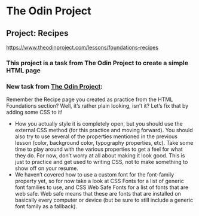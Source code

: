 # The Odin Project

## Project: Recipes

https://www.theodinproject.com/lessons/foundations-recipes

### This project is a task from The Odin Project to create a simple HTML page

### New task from [The Odin Project](https://www.theodinproject.com/lessons/foundations-block-and-inline):

Remember the Recipe page you created as practice from the HTML Foundations section? Well, it’s rather plain looking, isn’t it? Let’s fix that by adding some CSS to it!

- How you actually style it is completely open, but you should use the external CSS method (for this practice and moving forward). You should also try to use several of the properties mentioned in the previous lesson (color, background color, typography properties, etc). Take some time to play around with the various properties to get a feel for what they do. For now, don’t worry at all about making it look good. This is just to practice and get used to writing CSS, not to make something to show off on your resume.
- We haven’t covered how to use a custom font for the font-family property yet, so for now take a look at CSS Fonts for a list of generic font families to use, and CSS Web Safe Fonts for a list of fonts that are web safe. Web safe means that these are fonts that are installed on basically every computer or device (but be sure to still include a generic font family as a fallback).
